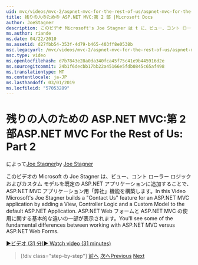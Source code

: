 ```yaml
---
uid: mvc/videos/mvc-2/aspnet-mvc-for-the-rest-of-us/aspnet-mvc-for-the-rest-of-us-part-2
title: 残りの人のための ASP.NET MVC:第 2 部 |Microsoft Docs
author: JoeStagner
description: このビデオ Microsoft's Joe Stagner は t に、ビュー、コント ローラー ロジックおよびカスタム モデルを追加することで、ASP.NET MVC アプリケーションの問い合わせ 機能をビルドしています.
ms.author: riande
ms.date: 04/22/2010
ms.assetid: d27fbb54-353f-4d79-b465-403ff8e0538b
msc.legacyurl: /mvc/videos/mvc-2/aspnet-mvc-for-the-rest-of-us/aspnet-mvc-for-the-rest-of-us-part-2
msc.type: video
ms.openlocfilehash: d7b7843e28a0da340fca45f75c41e9b445916d2e
ms.sourcegitcommit: 24b1f6decbb17bb22a45166e5fdb0845c65af498
ms.translationtype: MT
ms.contentlocale: ja-JP
ms.lasthandoff: 03/01/2019
ms.locfileid: "57053289"
---
```

<a name="aspnet-mvc-for-the-rest-of-us-part-2"></a><span data-ttu-id="1ebba-103">残りの人のための ASP.NET MVC:第 2 部</span><span class="sxs-lookup"><span data-stu-id="1ebba-103">ASP.NET MVC For the Rest of Us: Part 2</span></span>
====================
<span data-ttu-id="1ebba-104">によって[Joe Stagner](https://github.com/JoeStagner)</span><span class="sxs-lookup"><span data-stu-id="1ebba-104">by [Joe Stagner](https://github.com/JoeStagner)</span></span>

<span data-ttu-id="1ebba-105">このビデオの Microsoft の Joe Stagner は、ビュー、コント ローラー ロジックおよびカスタム モデルを既定の ASP.NET アプリケーションに追加することで、ASP.NET MVC アプリケーション用「弊社」機能を構築します。</span><span class="sxs-lookup"><span data-stu-id="1ebba-105">In this Video Microsoft's Joe Stagner builds a "Contact Us" feature for an ASP.NET MVC application by adding a View, Controller Logic and a Custom Model to the default ASP.NET Application.</span></span> <span data-ttu-id="1ebba-106">ASP.NET Web フォームと ASP.NET MVC の使用に関する基本的な違いの一部が表示されます。</span><span class="sxs-lookup"><span data-stu-id="1ebba-106">You'll see some of the fundamental differences between working with ASP.NET MVC versus ASP.NET Web Forms.</span></span>

[<span data-ttu-id="1ebba-107">&#9654;ビデオ (31 分)</span><span class="sxs-lookup"><span data-stu-id="1ebba-107">&#9654; Watch video (31 minutes)</span></span>](https://channel9.msdn.com/Blogs/ASP-NET-Site-Videos/aspnet-mvc-for-the-rest-of-us-part-2)

> [!div class="step-by-step"]
> <span data-ttu-id="1ebba-108">[前へ](aspnet-mvc-for-the-rest-of-us-part-1.md)
> [次へ](aspnet-mvc-for-the-rest-of-us-part-3.md)</span><span class="sxs-lookup"><span data-stu-id="1ebba-108">[Previous](aspnet-mvc-for-the-rest-of-us-part-1.md)
[Next](aspnet-mvc-for-the-rest-of-us-part-3.md)</span></span>
